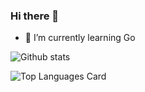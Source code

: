 ### Hi there 👋

- 🌱 I’m currently learning Go

![Github stats](https://github-readme-stats.vercel.app/api?username=ClaudioTM&theme=highcontrast&show_icons=true&count_private=true)

![Top Languages Card](https://github-readme-stats.vercel.app/api/top-langs/?username=ClaudioTM)

